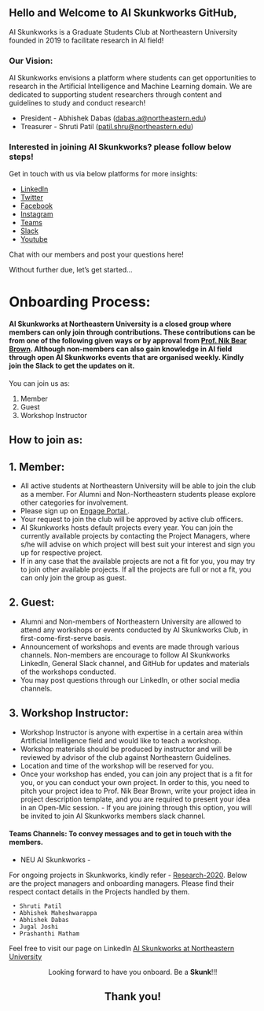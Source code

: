 ## Hello and Welcome to AI Skunkworks GitHub,

AI Skunkworks is a Graduate Students Club at Northeastern University founded in 2019 to facilitate research in AI field!

### Our Vision:
AI Skunkworks envisions a platform where students can get opportunities to research in the Artificial Intelligence and Machine Learning domain. We are dedicated to supporting student researchers through content and guidelines to study and conduct research!

- President - Abhishek Dabas (dabas.a@northeastern.edu)
- Treasurer - Shruti Patil (patil.shru@northeastern.edu) 



### Interested in joining AI Skunkworks? please follow below steps! 

Get in touch with us via below platforms for more insights:

- [LinkedIn](https://lnkd.in/ecF-UEw)
- [Twitter](https://lnkd.in/exQK7xG)
- [Facebook](https://lnkd.in/dVgUXnE)
- [Instagram](https://lnkd.in/d9jCX9b)
- [Teams](https://teams.microsoft.com/l/channel/19%3a9063a758b4774908b7bb74a0514818df%40thread.tacv2/General?groupId=a3f4c2cc-bf92-475f-80b4-dd4c27aa5cd1&tenantId=a8eec281-aaa3-4dae-ac9b-9a398b9215e7)
- [Slack](https://join.slack.com/t/neuaiskunkworks/shared_invite/enQtNzQyNDg1MjgzNjM0LTYxMWRhMWViMWIxMzUxMTg0YjI4YTQ2NTQyOWM1MmNkOThkYWI0MWU4Y2MyZjA2Njg2Y2Y0YjRjNjQwNWY3MDk) 
- [Youtube](https://www.youtube.com/channel/UCSqJ-CN73dOEinvRvlYc2Cw)

Chat with our members and post your questions here!
 
Without further due, let’s get started… 

# Onboarding Process:

#### AI Skunkworks at Northeastern University is a closed group where members can only join through contributions. These contributions can be from one of the following given ways or by approval from <a href="https://github.com/nikbearbrown/">Prof. Nik Bear Brown</a>. Although non-members can also gain knowledge in AI field through open AI Skunkworks events that are organised weekly. Kindly join the Slack to get the updates on it.

You can join us as:
1. Member 
2. Guest
3. Workshop Instructor


## How to join as:

## 1. Member:
- All active students at Northeastern University will be able to join the club as a member. For Alumni and Non-Northeastern students please explore other categories for involvement.
- Please sign up on <a href="https://lnkd.in/dSybeeY"> Engage Portal </a>. 
- Your request to join the club will be approved by active club officers. 
- AI Skunkworks hosts default projects every year. You can join the currently available projects by contacting the Project Managers, where s/he will advise on which project will best suit your interest and sign you up for respective project. 
- If in any case that the available  projects are not a fit for you, you may try to join other available projects. If all the projects are full or not a fit, you can only join the group as guest.

## 2. Guest:

- Alumni and Non-members of Northeastern University are allowed to attend any workshops or events conducted by AI Skunkworks Club, in first-come-first-serve basis. 
- Announcement of workshops and events are made through various channels. Non-members are encourage to follow AI Skunkworks LinkedIn, General Slack channel, and GitHub for updates and materials of the workshops conducted. 
- You may post questions through our LinkedIn, or other social media channels.


## 3. Workshop Instructor: 

- Workshop Instructor is anyone with expertise in a certain area within Artificial Intelligence field and would like to teach a workshop. 
- Workshop materials should be produced by instructor and will be reviewed by advisor of the club against Northeastern Guidelines. 
- Location and time of the workshop will be reserved for you. 
- Once your workshop has ended, you can join any project that is a fit for you, or you can conduct your own project. In order to this, you need to pitch your project idea to Prof. Nik Bear Brown, write your project idea in project description template, and you are required to present your idea in an Open-Mic session. - If you are joining through this option, you will be invited to join AI Skunkworks members slack channel.

#### Teams Channels: To convey messages and to get in touch with the members.
- NEU AI Skunkworks - <a href="https://teams.microsoft.com/l/channel/19%3a9063a758b4774908b7bb74a0514818df%40thread.tacv2/General?groupId=a3f4c2cc-bf92-475f-80b4-dd4c27aa5cd1&tenantId=a8eec281-aaa3-4dae-ac9b-9a398b9215e7"></a>


For ongoing projects in Skunkworks, kindly refer - <a href="https://github.com/neuaiskunkworks/Research-2020">Research-2020</a>. Below are the project managers and onboarding managers. Please find their respect contact details in the Projects handled by them.
        
     • Shruti Patil
     • Abhishek Maheshwarappa 
     • Abhishek Dabas
     • Jugal Joshi
     • Prashanthi Matham
     

Feel free to visit our page on LinkedIn <a href="https://www.linkedin.com/company/skunkworksneu/">AI Skunkworks at Northeastern University</a>
<center>
    Looking forward to have you onboard. Be a <b>Skunk</b>!!!
</center>

## <center>Thank you!</center>

